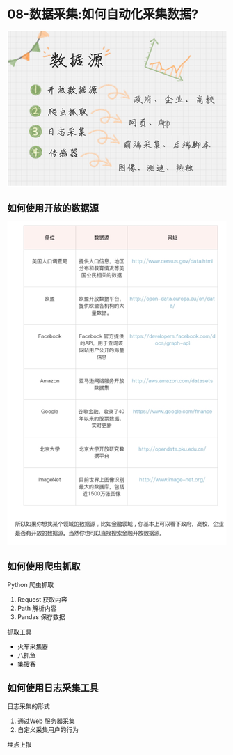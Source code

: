 # 08-数据采集:如何自动化采集数据?

![image-20190903130105304](./images/image-20190903130105304.png)



## 如何使用开放的数据源

![image-20190903130244166](./images/image-20190903130244166.png)

## 如何使用爬虫抓取

Python 爬虫抓取

1. Request 获取内容
2. Path 解析内容
3. Pandas 保存数据



抓取工具

* 火车采集器
* 八抓鱼
* 集搜客



## 如何使用日志采集工具

日志采集的形式

1. 通过Web 服务器采集
2. 自定义采集用户的行为

埋点上报



